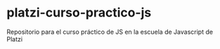# platzi-curso-practico-js
Repositorio para el curso práctico de JS en la escuela de Javascript de Platzi
